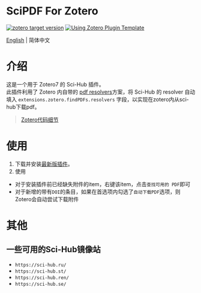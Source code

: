# SciPDF For Zotero

[![zotero target version](https://img.shields.io/badge/Zotero-7-green?style=flat-square&logo=zotero&logoColor=CC2936)](https://www.zotero.org)
[![Using Zotero Plugin Template](https://img.shields.io/badge/Using-Zotero%20Plugin%20Template-blue?style=flat-square&logo=github)](https://github.com/windingwind/zotero-plugin-template)

[English](../README.md) | 简体中文

# 介绍
这是一个用于 Zotero7 的 Sci-Hub 插件。  
此插件利用了 Zotero 内自带的 [pdf resolvers](https://www.zotero.org/support/kb/custom_pdf_resolvers)方案，将 Sci-Hub 的 resolver 自动填入 `extensions.zotero.findPDFs.resolvers` 字段，以实现在zotero内从sci-hub下载pdf。

> [Zotero代码细节](https://github.com/zotero/zotero/blob/5536f8d2bd08ddac9074b9df05b7d205273835e7/chrome/content/zotero/xpcom/attachments.js#L1350)


# 使用
1. 下载并安装[最新版插件](https://github.com/syt2/zotero-scipdf/releases/latest/download/zotero-scipdf.xpi)。
2. 使用
  - 对于安装插件前已经缺失附件的item，右键该item，点击`查找可用的 PDF`即可
  - 对于新增的带有`DOI`的条目，如果在首选项内勾选了`自动下载PDF`选项，则Zotero会自动尝试下载附件

# 其他
## 一些可用的Sci-Hub镜像站
- `https://sci-hub.ru/`
- `https://sci-hub.st/`
- `https://sci-hub.ren/`
- `https://sci-hub.se/`
